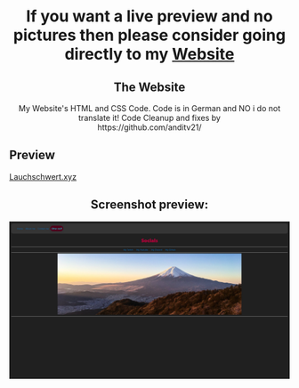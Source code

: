 <h1 align="center">If you want a live preview and no pictures then please consider going directly to my <a href="https://lauchschwert.xyz/">Website</a></h1>
<h2 align=center> The Website</h1>
<p align="center">My Website's HTML and CSS Code.
Code is in German and NO i do not translate it!
Code Cleanup and fixes by <br>https://github.com/anditv21/</p> 

## Preview

<a href="https://lauchschwert.xyz/" target="_blank" align="center">Lauchschwert.xyz</a>
<h2 align=center>Screenshot preview:</h2>
<img src="/assets/img/img_preview.jpg">
